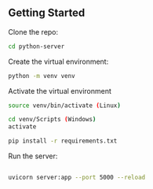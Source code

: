 ## Getting Started

Clone the repo:

```bash
cd python-server
```

Create the virtual environment:

```bash
python -m venv venv
```
Activate the virtual environment

``` bash
source venv/bin/activate (Linux)

cd venv/Scripts (Windows)
activate
```

```bash
pip install -r requirements.txt
```
Run the server:

```bash

uvicorn server:app --port 5000 --reload

```
